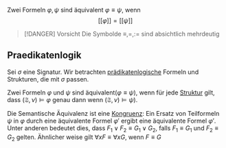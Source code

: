 
Zwei Formeln $\varphi, \psi$ sind äquivalent $\varphi \equiv \psi$, wenn 
$$[[\varphi]] = [[\psi]]$$


>[!DANGER]  Vorsicht
>Die Symbolde $\equiv, =, :=$ sind absichtlich mehrdeutig



## Praedikatenlogik

Sei $\sigma$ eine Signatur. Wir betrachten [prädikatenlogische](Logik/Prädikatenlogik.md) Formeln und Strukturen, die mit $\sigma$ passen. 

Zwei Formeln $\varphi$ und $\psi$ sind äquivalent($\varphi\equiv\psi$), wenn für jede [Struktur](Struktur.md) gilt, dass $(\mathfrak S, \nu) \vDash \varphi$ genau dann wenn $(\mathfrak S, \nu) \vDash \psi)$. 

Die Semantische Äquivalenz ist eine [Kongruenz](Kongruent.md): Ein Ersatz von Teilformeln $\psi$ in $\varphi$ durch eine äquivalente Formel $\varphi'$ ergibt eine äquivalente Formel $\varphi'$. Unter anderen bedeutet dies, dass $F_1\lor F_2 \equiv G_1 \lor G_2$, falls $F_1 \equiv G_1$ und $F_2 \equiv G_2$ gelten. Ähnlicher weise gilt $\forall xF \equiv \forall xG$, wenn $F\equiv G$

